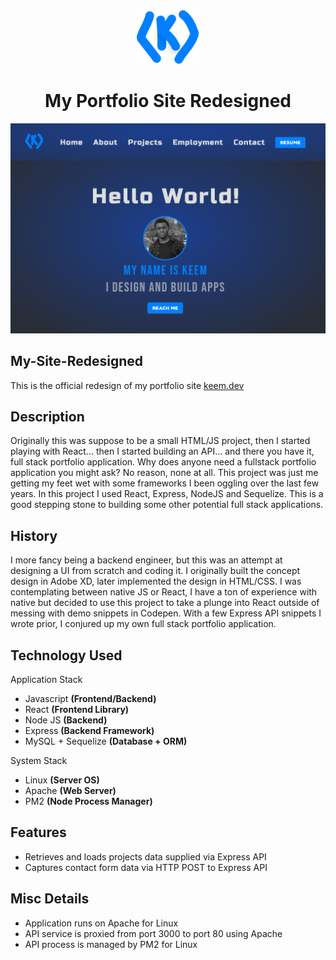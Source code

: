 <div align="center">
  <img alt="Logo" src="/client/public/images/logo.svg" width="100" />
</div>
<h1 align="center">
  My Portfolio Site Redesigned
</h1>

![website](/client/website.png)

## My-Site-Redesigned
This is the official redesign of my portfolio site [keem.dev](http://keemcodes.com)

## Description
Originally this was suppose to be a small HTML/JS project, then I started playing with React... then I started building an API... and there you have it, full stack portfolio application. Why does anyone need a fullstack portfolio application you might ask? No reason, none at all. This project was just me getting my feet wet with some frameworks I been oggling over the last few years. In this project I used React, Express, NodeJS and Sequelize. This is a good stepping stone to building some other potential full stack applications. 

## History
I more fancy being a backend engineer, but this was an attempt at designing a UI from scratch and coding it. I originally built the concept design in Adobe XD, later implemented the design in HTML/CSS. I was contemplating between native JS or React, I have a ton of experience with native but decided to use this project to take a plunge into React outside of messing with demo snippets in Codepen. With a few Express API snippets I wrote prior, I conjured up my own full stack portfolio application.

## Technology Used

Application Stack
* Javascript **(Frontend/Backend)**
* React **(Frontend Library)**
* Node JS **(Backend)**
* Express **(Backend Framework)**
* MySQL + Sequelize **(Database + ORM)**

System Stack
* Linux **(Server OS)**
* Apache **(Web Server)**
* PM2 **(Node Process Manager)**

## Features
* Retrieves and loads projects data supplied via Express API
* Captures contact form data via HTTP POST to Express API

## Misc Details
* Application runs on Apache for Linux
* API service is proxied from port 3000 to port 80 using Apache
* API process is managed by PM2 for Linux


